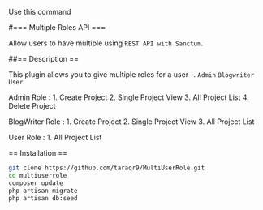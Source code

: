 Use this command



#=== Multiple Roles API ===

Allow users to have multiple using `REST API with Sanctum`.

##== Description ==

This plugin allows you to give multiple roles for a user -.
`Admin`
`Blogwriter`
`User`

Admin Role : 
    1. Create Project
    2. Single Project View
    3. All Project List
    4. Delete Project
    
BlogWriter Role :
    1. Create Project
    2. Single Project View
    3. All Project List
    
User Role :
    1. All Project List

== Installation ==
```bash
git clone https://github.com/taraqr9/MultiUserRole.git
cd multiuserrole
composer update
php artisan migrate
php artisan db:seed
```




